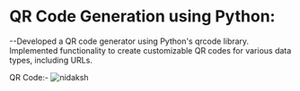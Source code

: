 # QR Code Generation using Python:

--Developed a QR code generator using Python's qrcode library.
Implemented functionality to create customizable QR codes for various data types, including URLs.

QR Code:-
![nidaksh](https://github.com/user-attachments/assets/70f0888d-fa1b-4a50-accf-ae606235b5b1)
